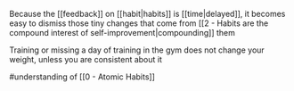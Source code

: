 Because the [[feedback]] on [[habit|habits]] is [[time|delayed]], it becomes easy to dismiss those tiny changes that come from [[2 - Habits are the compound interest of self-improvement|compounding]] them

Training or missing a day of training in the gym does not change your weight, unless you are consistent about it

#understanding of [[0 - Atomic Habits]]